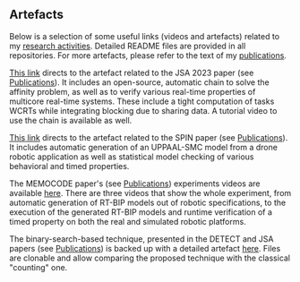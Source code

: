 ## Artefacts

Below is a selection of some useful links (videos and artefacts) related to my [research activities](https://mo-f.github.io/Mo-F/Research/). Detailed README files are provided in all repositories. For more artefacts, please refer to the text of my [publications](https://mo-f.github.io/Mo-F/Publications/).



[This link](https://gitlab.math.univ-paris-diderot.fr/foughali/fhz_aeic-jsa) directs to the artefact related to the JSA 2023 paper (see [Publications](https://mo-f.github.io/Mo-F/Publications/)). It includes an open-source, automatic chain to solve the affinity problem, as well as to verify various real-time properties of multicore real-time systems. These include a tight computation of tasks WCRTs while integrating blocking due to sharing data. A tutorial video to use the chain is available as well.


[This link](https://github.com/Mo-F/uppaal-smc-exp) directs to the artefact related to the SPIN paper (see [Publications](https://mo-f.github.io/Mo-F/Publications/)). It includes automatic generation of an UPPAAL-SMC model from a drone robotic application as well as statistical model checking of various behavioral and timed properties.

 

The MEMOCODE paper's (see [Publications](https://mo-f.github.io/Mo-F/Publications/)) experiments videos are available [here](https://bit.ly/3i8IXs4). There are three videos that show the whole experiment, from automatic generation of RT-BIP models out of robotic specifications, to the execution of the generated RT-BIP models and runtime verification of a timed property on both the real and simulated robotic platforms.

 

The binary-search-based technique, presented in the DETECT and JSA papers (see [Publications](https://mo-f.github.io/Mo-F/Publications/)) is backed up with a detailed artefact [here](https://github.com/Mo-F/sched-artefact). Files are clonable and allow comparing the proposed technique with the classical "counting" one.
